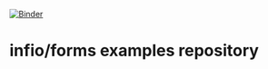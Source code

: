 [![Binder](https://mybinder.org/badge_logo.svg)](https://mybinder.org/v2/gh/zhura/infio-forms-examples/main?urlpath=lab/tree/examples)
# infio/forms examples repository
